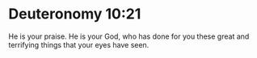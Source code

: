 # Deuteronomy 10:21

He is your praise. He is your God, who has done for you these great and terrifying things that your eyes have seen.
